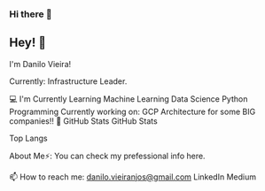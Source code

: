 ### Hi there 👋

## Hey! 👋
I'm Danilo Vieira!

Currently: Infrastructure Leader.

💻 I'm Currently Learning
Machine Learning
Data Science
Python Programming
Currently working on:
GCP Architecture for some BIG companies!!
👀 GitHub Stats
GitHub Stats

Top Langs

About Me⚡:
You can check my prefessional info here.

📫 How to reach me:
danilo.vieiranjos@gmail.com LinkedIn Medium






<!--
**danvieiranjos/danvieiranjos** is a ✨ _special_ ✨ repository because its `README.md` (this file) appears on your GitHub profile.

Here are some ideas to get you started:

- 🔭 I’m currently working on ...
- 🌱 I’m currently learning ...
- 👯 I’m looking to collaborate on ...
- 🤔 I’m looking for help with ...
- 💬 Ask me about ...
- 📫 How to reach me: ...
- 😄 Pronouns: ...
- ⚡ Fun fact: ...
-->
